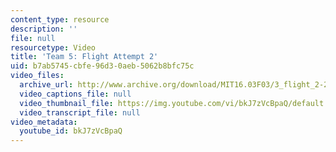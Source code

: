 ```yaml
---
content_type: resource
description: ''
file: null
resourcetype: Video
title: 'Team 5: Flight Attempt 2'
uid: b7ab5745-cbfe-96d3-0aeb-5062b8bfc75c
video_files:
  archive_url: http://www.archive.org/download/MIT16.03F03/3_flight_2-220k.mp4
  video_captions_file: null
  video_thumbnail_file: https://img.youtube.com/vi/bkJ7zVcBpaQ/default.jpg
  video_transcript_file: null
video_metadata:
  youtube_id: bkJ7zVcBpaQ
---
```

